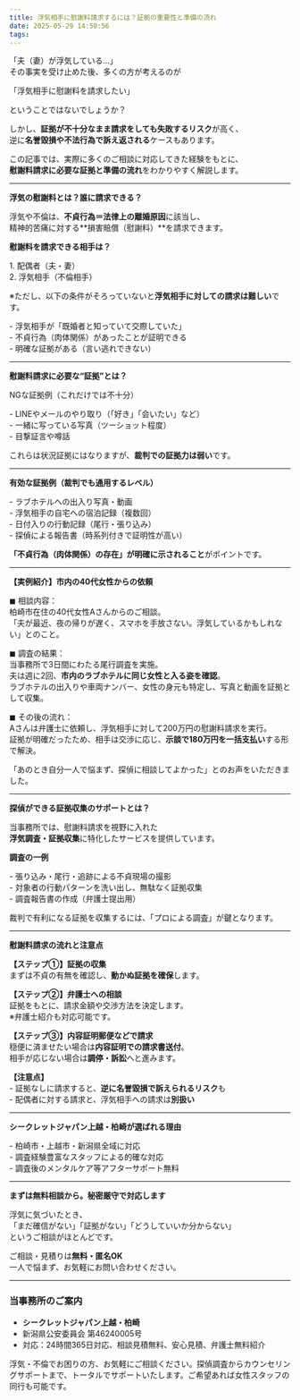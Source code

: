```yaml
---
title: 浮気相手に慰謝料請求するには？証拠の重要性と準備の流れ
date: 2025-05-29 14:50:56
tags:
---
```


「夫（妻）が浮気している…」    
その事実を受け止めた後、多くの方が考えるのが

「浮気相手に慰謝料を請求したい」

ということではないでしょうか？

しかし、**証拠が不十分なまま請求をしても失敗するリスク**が高く、    
逆に**名誉毀損や不法行為で訴え返される**ケースもあります。

この記事では、実際に多くのご相談に対応してきた経験をもとに、    
**慰謝料請求に必要な証拠と準備の流れ**をわかりやすく解説します。

---

**浮気の慰謝料とは？誰に請求できる？**

浮気や不倫は、**不貞行為＝法律上の離婚原因**に該当し、    
精神的苦痛に対する**損害賠償（慰謝料）**を請求できます。

**慰謝料を請求できる相手は？**

1\. 配偶者（夫・妻）    
2\. 浮気相手（不倫相手）

※ただし、以下の条件がそろっていないと**浮気相手に対しての請求は難しい**です。

\- 浮気相手が「既婚者と知っていて交際していた」    
\- 不貞行為（肉体関係）があったことが証明できる    
\- 明確な証拠がある（言い逃れできない）

---

**慰謝料請求に必要な“証拠”とは？**

NGな証拠例（これだけでは不十分）

\- LINEやメールのやり取り（「好き」「会いたい」など）    
\- 一緒に写っている写真（ツーショット程度）    
\- 目撃証言や噂話

これらは状況証拠にはなりますが、**裁判での証拠力は弱い**です。

---

**有効な証拠例（裁判でも通用するレベル）**

\- ラブホテルへの出入り写真・動画    
\- 浮気相手の自宅への宿泊記録（複数回）    
\- 日付入りの行動記録（尾行・張り込み）    
\- 探偵による報告書（時系列付きで証明性が高い）

**「不貞行為（肉体関係）の存在」が明確に示されること**がポイントです。

---

**【実例紹介】市内の40代女性からの依頼**

◼ 相談内容：  
柏崎市在住の40代女性Aさんからのご相談。    
「夫が最近、夜の帰りが遅く、スマホを手放さない。浮気しているかもしれない」とのこと。

◼ 調査の結果：  
当事務所で3日間にわたる尾行調査を実施。    
夫は週に2回、**市内のラブホテルに同じ女性と入る姿を確認**。    
ラブホテルの出入りや車両ナンバー、女性の身元も特定し、写真と動画を証拠として収集。

◼ その後の流れ：  
Aさんは弁護士に依頼し、浮気相手に対して200万円の慰謝料請求を実行。    
証拠が明確だったため、相手は交渉に応じ、**示談で180万円を一括支払い**する形で解決。

「あのとき自分一人で悩まず、探偵に相談してよかった」とのお声をいただきました。

---

**探偵ができる証拠収集のサポートとは？**

当事務所では、慰謝料請求を視野に入れた    
**浮気調査・証拠収集**に特化したサービスを提供しています。

**調査の一例**

\- 張り込み・尾行・追跡による不貞現場の撮影    
\- 対象者の行動パターンを洗い出し、無駄なく証拠収集    
\- 調査報告書の作成（弁護士提出用）

裁判で有利になる証拠を収集するには、「プロによる調査」が鍵となります。

---

**慰謝料請求の流れと注意点**

**【ステップ①】証拠の収集**    
まずは不貞の有無を確認し、**動かぬ証拠を確保**します。

**【ステップ②】弁護士への相談**    
証拠をもとに、請求金額や交渉方法を決定します。    
※弁護士紹介も対応可能です。

**【ステップ③】内容証明郵便などで請求**    
穏便に済ませたい場合は**内容証明での請求書送付**。    
相手が応じない場合は**調停・訴訟**へと進みます。

**【注意点】**  
\- 証拠なしに請求すると、**逆に名誉毀損で訴えられるリスク**も    
\- 配偶者に対する請求と、浮気相手への請求は**別扱い**

---

**シークレットジャパン上越・柏崎が選ばれる理由**

\- 柏崎市・上越市・新潟県全域に対応    
\- 調査経験豊富なスタッフによる的確な対応    
\- 調査後のメンタルケア等アフターサポート無料

---

**まずは無料相談から。秘密厳守で対応します**

浮気に気づいたとき、    
「まだ確信がない」「証拠がない」「どうしていいか分からない」    
というご相談がほとんどです。

ご相談・見積りは**無料・匿名OK**  
一人で悩まず、お気軽にお問い合わせください。

---

### **当事務所のご案内**

* **シークレットジャパン上越・柏崎**
* 新潟県公安委員会 第46240005号
* 対応：24時間365日対応、相談見積無料、安心見積、弁護士無料紹介

浮気・不倫でお困りの方、お気軽にご相談ください。探偵調査からカウンセリングサポートまで、トータルでサポートいたします。ご希望あれば女性スタッフの同行も可能です。
